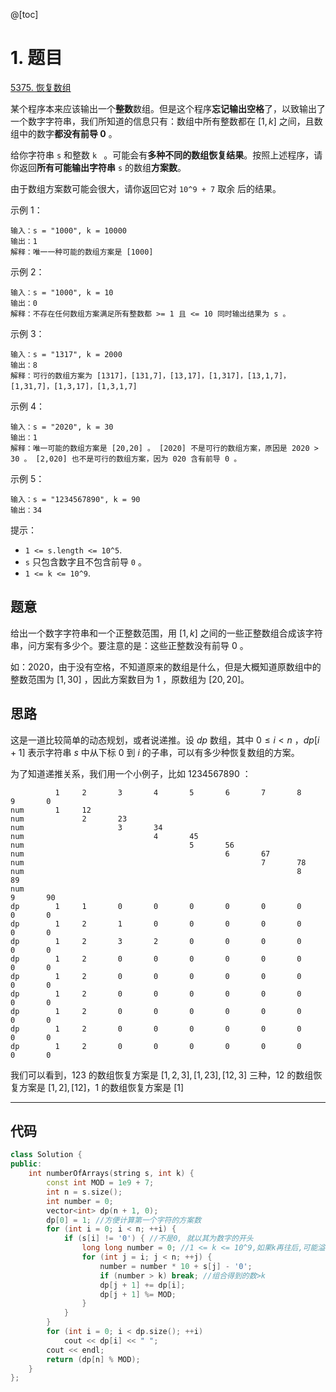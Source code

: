 @[toc]
# 1. 题目 
[5375. 恢复数组](https://leetcode-cn.com/contest/biweekly-contest-24/problems/restore-the-array/)
 
某个程序本来应该输出一个**整数**数组。但是这个程序**忘记输出空格**了，以致输出了一个数字字符串，我们所知道的信息只有：数组中所有整数都在 $[1, k]$ 之间，且数组中的数字**都没有前导 $0$** 。

给你字符串 `s` 和整数 `k ` 。可能会有**多种不同的数组恢复结果**。按照上述程序，请你返回**所有可能输出字符串** `s` 的数组**方案数**。

由于数组方案数可能会很大，请你返回它对 `10^9 + 7` 取余 后的结果。

示例 1：
```
输入：s = "1000", k = 10000
输出：1
解释：唯一一种可能的数组方案是 [1000]
```
示例 2：
```
输入：s = "1000", k = 10
输出：0
解释：不存在任何数组方案满足所有整数都 >= 1 且 <= 10 同时输出结果为 s 。
```
示例 3：
```
输入：s = "1317", k = 2000
输出：8
解释：可行的数组方案为 [1317]，[131,7]，[13,17]，[1,317]，[13,1,7]，[1,31,7]，[1,3,17]，[1,3,1,7]
```
示例 4：
```
输入：s = "2020", k = 30
输出：1
解释：唯一可能的数组方案是 [20,20] 。 [2020] 不是可行的数组方案，原因是 2020 > 30 。 [2,020] 也不是可行的数组方案，因为 020 含有前导 0 。
```
示例 5：
```
输入：s = "1234567890", k = 90
输出：34
```
提示：

-    `1 <= s.length <= 10^5`.
-    `s` 只包含数字且不包含前导 `0` 。
-    `1 <= k <= 10^9`.


## 题意
给出一个数字字符串和一个正整数范围，用 $[1,k]$  之间的一些正整数组合成该字符串，问方案有多少个。要注意的是：这些正整数没有前导 $0$ 。

如：$2020$，由于没有空格，不知道原来的数组是什么，但是大概知道原数组中的整数范围为 $[1,30]$ ，因此方案数目为 $1$ ，原数组为 $[20,20]$。
## 思路
 
这是一道比较简单的动态规划，或者说递推。设 $dp$ 数组，其中 $0 \le i \lt n$ ，$dp[i + 1]$ 表示字符串 $s$ 中从下标 $0$ 到 $i$ 的子串，可以有多少种恢复数组的方案。

为了知道递推关系，我们用一个小例子，比如 $1234567890$ ：
```
	      1		2		3		4		5		6		7		8		9		0 
num       1		12
num             2		23
num		                3		34
num                       		4		45
num										5		56
num												6		67
num														7		78
num																8		89
num																		9		90
dp        1     1		0		0		0		0		0		0		0		0
dp        1     2		1    	0		0		0		0		0		0		0
dp        1     2		3		2   	0		0		0		0		0		0
dp        1     2		0		0		0		0		0		0		0		0
dp        1     2		0		0		0		0		0		0		0		0
dp        1     2		0		0		0		0		0		0		0		0
dp        1     2		0		0		0		0		0		0		0		0
dp        1     2		0		0		0		0		0		0		0		0
dp        1     2		0		0		0		0		0		0		0		0
```
我们可以看到，$123$ 的数组恢复方案是 $[1, 2, 3], [1, 23], [12, 3]$ 三种，$12$ 的数组恢复方案是 $[1,2], [12]$，$1$ 的数组恢复方案是 $[1]$


---
## 代码
```cpp
class Solution {
public:
    int numberOfArrays(string s, int k) {
        const int MOD = 1e9 + 7;
        int n = s.size();
        int number = 0;
        vector<int> dp(n + 1, 0);
        dp[0] = 1; //方便计算第一个字符的方案数
        for (int i = 0; i < n; ++i) {
            if (s[i] != '0') { //不是0, 就以其为数字的开头
                long long number = 0; //1 <= k <= 10^9,如果k再往后,可能溢出发生错误,因此用long long 
                for (int j = i; j < n; ++j) {
                    number = number * 10 + s[j] - '0';
                    if (number > k) break; //组合得到的数>k
                    dp[j + 1] += dp[i];
                    dp[j + 1] %= MOD;
                } 
            }
        }
        for (int i = 0; i < dp.size(); ++i)
        	cout << dp[i] << " ";
        cout << endl;
        return (dp[n] % MOD);
    }
};
```

